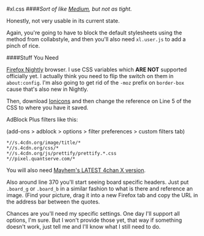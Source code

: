 #xl.css
####*Sort of like [Medium](https://medium.com/), but not as tight.*

Honestly, not very usable in its current state.

Again, you're going to have to block the default stylesheets using the method from collabstyle, and then you'll also need `xl.user.js` to add a pinch of rice.

####Stuff You Need

[Firefox Nightly](http://nightly.mozilla.org/) browser. I use CSS variables which __ARE NOT__ supported officially yet. I actually think you need to flip the switch on them in `about:config`. I'm also going to get rid of the `-moz` prefix on `border-box` cause that's also new in Nightly.

Then, download [Ionicons](http://ionicons.com/) and then change the reference on Line 5 of the CSS to where you have it saved.

AdBlock Plus filters like this:

(add-ons > adblock > options > filter preferences > custom filters tab)

```
*//s.4cdn.org/image/title/*
*//s.4cdn.org/css/*
*//s.4cdn.org/js/prettify/prettify.*.css
*//pixel.quantserve.com/*
```

You will also need [Mayhem's LATEST 4chan X version](https://github.com/MayhemYDG/4chan-x/wiki/4chan-X-LATEST).

Also around line 370 you'll start seeing board specific headers. Just put `.board_g` or `.board_b` in a similar fashion to what is there and reference an image. (Find your picture, drag it into a new Firefox tab and copy the URL in the address bar between the quotes.

Chances are you'll need my specific settings. One day I'll support all options, I'm sure. But I won't provide those yet, that way if something doesn't work, just tell me and I'll know what I still need to do.
